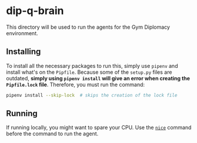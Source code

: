 # dip-q-brain

This directory will be used to run the agents for the Gym Diplomacy environment.

## Installing

To install all the necessary packages to run this, simply use `pipenv` and install what's on the `Pipfile`. Because some of the `setup.py` files are outdated, **simply using `pipenv install` will give an error when creating the `Pipfile.lock` file**. Therefore, you must run the command:

```bash
pipenv install --skip-lock  # skips the creation of the lock file
```

## Running

If running locally, you might want to spare your CPU. Use the [`nice`](https://www.computerhope.com/unix/unice.htm) command before the command to run the agent.